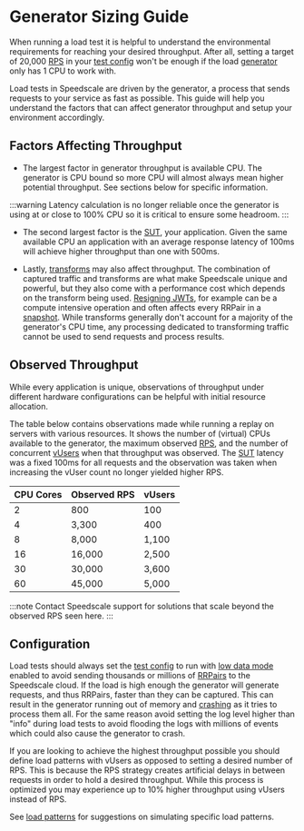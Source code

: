 # Generator Sizing Guide

When running a load test it is helpful to understand the environmental
requirements for reaching your desired throughput.  After all, setting a target
of 20,000 [RPS](/reference/glossary.md#requests-per-second) in your [test
config](/reference/glossary.md#test-config) won't be enough if the load
[generator](/reference/glossary.md#generator) only has 1 CPU to work with.

Load tests in Speedscale are driven by the generator, a process that sends
requests to your service as fast as possible. This guide will help you
understand the factors that can affect generator throughput and setup your
environment accordingly.

## Factors Affecting Throughput

- The largest factor in generator throughput is available CPU. The generator is
  CPU bound so more CPU will almost always mean higher potential throughput.
See sections below for specific information.

:::warning
Latency calculation is no longer reliable once the generator is using at or
close to 100% CPU so it is critical to ensure some headroom.
:::

- The second largest factor is the [SUT](/reference/glossary.md#sut), your
application.  Given the same available CPU an application with an average
response latency of 100ms will achieve higher throughput than one with 500ms.

- Lastly, [transforms](/reference/glossary.md#transform) may also affect
  throughput.  The combination of captured traffic and transforms are what make
Speedscale unique and powerful, but they also come with a performance cost
which depends on the transform being used.  [Resigning
JWTs](/reference/transform-traffic/transforms/jwt_resign/), for example can be
a compute intensive operation and often affects every RRPair in a
[snapshot](/reference/glossary.md#snapshot).  While transforms generally don't
account for a majority of the generator's CPU time, any processing dedicated to
transforming traffic cannot be used to send requests and process results.

## Observed Throughput

While every application is unique, observations of throughput under different
hardware configurations can be helpful with initial resource allocation.

The table below contains observations made while running a replay on servers
with various resources.  It shows the number of (virtual) CPUs available to the
generator, the maximum observed
[RPS](/reference/glossary.md#requests-per-second), and the number of concurrent
[vUsers](/reference/glossary.md#vuser) when that throughput was observed.  The
[SUT](/reference/glossary.md#sut) latency was a fixed 100ms for all requests
and the observation was taken when increasing the vUser count no longer yielded
higher RPS.

<!-- Speedscale editor: changes to this table MUST be reflected in the kraken tests at validation_scripts/generator_perf_sla/ -->
| CPU Cores | Observed RPS | vUsers |
| --------- | ------------ | ------ |
| 2         | 800          | 100    |
| 4         | 3,300        | 400    |
| 8         | 8,000        | 1,100  |
| 16        | 16,000       | 2,500  |
| 30        | 30,000       | 3,600  |
| 60        | 45,000       | 5,000  |
<!-- Speedscale editor: changes to this table MUST be reflected in the kraken tests at validation_scripts/generator_perf_sla/ -->

:::note
Contact Speedscale support for solutions that scale beyond the observed RPS seen here.
:::

## Configuration

Load tests should always set the [test
config](/reference/glossary.md#test-config) to run with [low data
mode](/reference/glossary.md#low-data-mode) enabled to avoid sending thousands
or millions of [RRPairs](/reference/glossary.md#rrpair) to the Speedscale
cloud.  If the load is high enough the generator will generate requests, and
thus RRPairs, faster than they can be captured.  This can result in the
generator running out of memory and
[crashing](/reference/faq/#communication-with-the-generator-was-lost-during-replay)
as it tries to process them all. For the same reason avoid setting the log
level higher than "info" during load tests to avoid flooding the logs with
millions of events which could also cause the generator to crash.

If you are looking to achieve the highest throughput possible you should define
load patterns with vUsers as opposed to setting a desired number of RPS.  This
is because the RPS strategy creates artificial delays in between requests in
order to hold a desired throughput.  While this process is optimized you may
experience up to 10% higher throughput using vUsers instead of RPS.

See [load patterns](/guides/load-patterns/) for suggestions on simulating specific load patterns.



